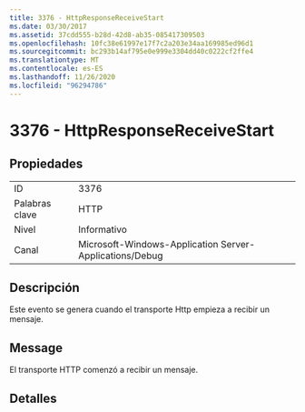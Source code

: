 ```yaml
---
title: 3376 - HttpResponseReceiveStart
ms.date: 03/30/2017
ms.assetid: 37cdd555-b28d-42d8-ab35-085417309503
ms.openlocfilehash: 10fc38e61997e17f7c2a203e34aa169985ed96d1
ms.sourcegitcommit: bc293b14af795e0e999e3304dd40c0222cf2ffe4
ms.translationtype: MT
ms.contentlocale: es-ES
ms.lasthandoff: 11/26/2020
ms.locfileid: "96294786"
---
```

# <a name="3376---httpresponsereceivestart"></a>3376 - HttpResponseReceiveStart

## <a name="properties"></a>Propiedades  
  
|||  
|-|-|  
|ID|3376|  
|Palabras clave|HTTP|  
|Nivel|Informativo|  
|Canal|Microsoft-Windows-Application Server-Applications/Debug|  
  
## <a name="description"></a>Descripción  

 Este evento se genera cuando el transporte Http empieza a recibir un mensaje.  
  
## <a name="message"></a>Message  

 El transporte HTTP comenzó a recibir un mensaje.  
  
## <a name="details"></a>Detalles
